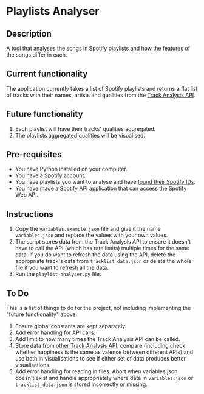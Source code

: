 # Playlists Analyser
## Description
A tool that analyses the songs in Spotify playlists and how the features of the songs differ in each.

## Current functionality
The application currently takes a list of Spotify playlists and returns a flat list of tracks with their names, artists and qualities from the [Track Analysis API](https://rapidapi.com/soundnet-soundnet-default/api/track-analysis/playground/apiendpoint_78b81b32-03a1-4044-aa46-ac17aa2528fe).

## Future functionality
1. Each playlist will have their tracks' qualities aggregated.
1. The playlists aggregated qualities will be visualised.

## Pre-requisites
* You have Python installed on your computer.
* You have a Spotify account.
* You have playlists you want to analyse and have [found their Spotify IDs](https://developer.spotify.com/documentation/web-api/concepts/spotify-uris-ids).
* You have [made a Spotify API application](https://developer.spotify.com/documentation/web-api/concepts/apps) that can access the Spotify Web API.

## Instructions
1. Copy the `variables.example.json` file and give it the name `variables.json` and replace the values with your own values.
1. The script stores data from the Track Analysis API to ensure it doesn't have to call the API (which has rate limits) multiple times for the same data. If you do want to refresh the data using the API, delete the appropriate track's data from `tracklist_data.json` or delete the whole file if you want to refresh all the data.
1. Run the `playlist-analyser.py` file.

## To Do
This is a list of things to do for the project, not including implementing the "future functionality" above.
1. Ensure global constants are kept separately.
1. Add error handling for API calls.
1. Add limit to how many times the Track Analysis API can be called.
1. Store data from [other Track Analysis API](https://rapidapi.com/music-metrics-music-metrics-default/api/spotify-audio-features-track-analysis), compare (including check whether happiness is the same as valence between different APIs) and use both in visualisations to see if either set of data produces better visualisations.
1. Add error handling for reading in files. Abort when variables.json doesn't exist and handle appropriately where data in `variables.json` or `tracklist_data.json` is stored incorrectly or missing.

